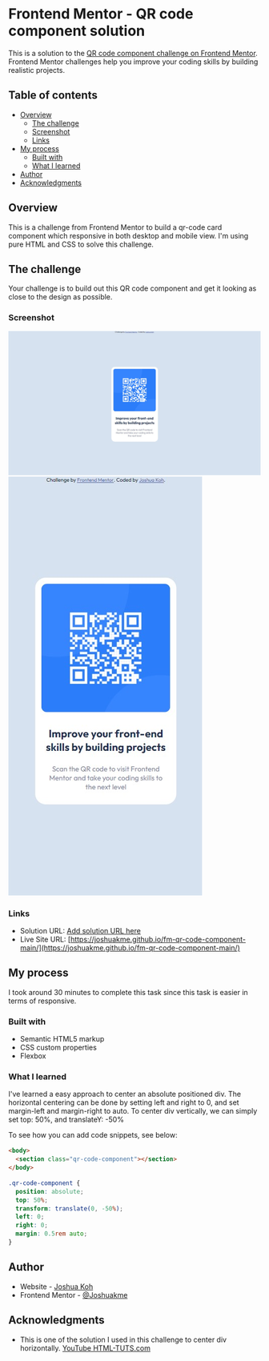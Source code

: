 # Frontend Mentor - QR code component solution

This is a solution to the [QR code component challenge on Frontend Mentor](https://www.frontendmentor.io/challenges/qr-code-component-iux_sIO_H). Frontend Mentor challenges help you improve your coding skills by building realistic projects.

## Table of contents

- [Overview](#overview)
  - [The challenge](#the-challenge)
  - [Screenshot](#screenshot)
  - [Links](#links)
- [My process](#my-process)
  - [Built with](#built-with)
  - [What I learned](#what-i-learned)
- [Author](#author)
- [Acknowledgments](#acknowledgments)

## Overview

This is a challenge from Frontend Mentor to build a qr-code card component which responsive in both desktop and mobile view. I'm using pure HTML and CSS to solve this challenge.

## The challenge

Your challenge is to build out this QR code component and get it looking as close to the design as possible.

### Screenshot

![Desktop View](./design/desktop-screenshot.jpg)
![Mobile View](./design/mobile-screenshot.jpg)

### Links

- Solution URL: [Add solution URL here](https://your-solution-url.com)
- Live Site URL: [https://joshuakme.github.io/fm-qr-code-component-main/](https://joshuakme.github.io/fm-qr-code-component-main/)

## My process

I took around 30 minutes to complete this task since this task is easier in terms of responsive.

### Built with

- Semantic HTML5 markup
- CSS custom properties
- Flexbox

### What I learned

I've learned a easy approach to center an absolute positioned div. The horizontal centering can be done by setting left and right to 0, and set margin-left and margin-right to auto. To center div vertically, we can simply set top: 50%, and translateY: -50%

To see how you can add code snippets, see below:

```html
<body>
  <section class="qr-code-component"></section>
</body>
```

```css
.qr-code-component {
  position: absolute;
  top: 50%;
  transform: translate(0, -50%);
  left: 0;
  right: 0;
  margin: 0.5rem auto;
}
```

## Author

- Website - [Joshua Koh](https://github.com/Joshuakme)
- Frontend Mentor - [@Joshuakme](https://www.frontendmentor.io/profile/Joshuakme)

## Acknowledgments

- This is one of the solution I used in this challenge to center div horizontally. [YouTube HTML-TUTS.com](https://www.youtube.com/watch?v=HWtiX_N2IYg)
